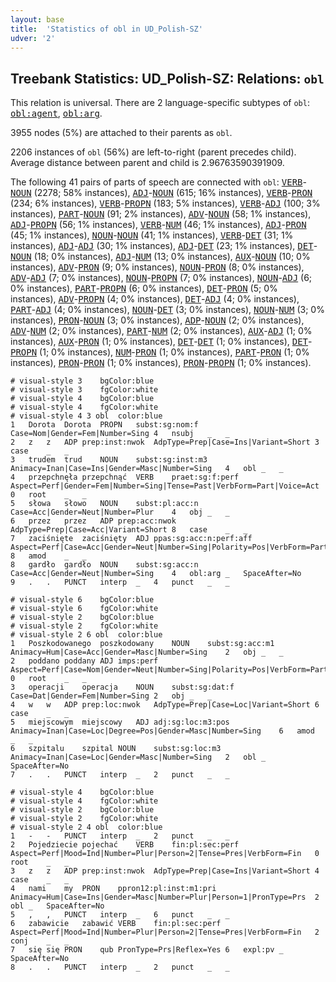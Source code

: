 ```yaml
---
layout: base
title:  'Statistics of obl in UD_Polish-SZ'
udver: '2'
---
```


## Treebank Statistics: UD_Polish-SZ: Relations: `obl`

This relation is universal.
There are 2 language-specific subtypes of `obl`: <tt><a href="pl_sz-dep-obl-agent.html">obl:agent</a></tt>, <tt><a href="pl_sz-dep-obl-arg.html">obl:arg</a></tt>.

3955 nodes (5%) are attached to their parents as `obl`.

2206 instances of `obl` (56%) are left-to-right (parent precedes child).
Average distance between parent and child is 2.96763590391909.

The following 41 pairs of parts of speech are connected with `obl`: <tt><a href="pl_sz-pos-VERB.html">VERB</a></tt>-<tt><a href="pl_sz-pos-NOUN.html">NOUN</a></tt> (2278; 58% instances), <tt><a href="pl_sz-pos-ADJ.html">ADJ</a></tt>-<tt><a href="pl_sz-pos-NOUN.html">NOUN</a></tt> (615; 16% instances), <tt><a href="pl_sz-pos-VERB.html">VERB</a></tt>-<tt><a href="pl_sz-pos-PRON.html">PRON</a></tt> (234; 6% instances), <tt><a href="pl_sz-pos-VERB.html">VERB</a></tt>-<tt><a href="pl_sz-pos-PROPN.html">PROPN</a></tt> (183; 5% instances), <tt><a href="pl_sz-pos-VERB.html">VERB</a></tt>-<tt><a href="pl_sz-pos-ADJ.html">ADJ</a></tt> (100; 3% instances), <tt><a href="pl_sz-pos-PART.html">PART</a></tt>-<tt><a href="pl_sz-pos-NOUN.html">NOUN</a></tt> (91; 2% instances), <tt><a href="pl_sz-pos-ADV.html">ADV</a></tt>-<tt><a href="pl_sz-pos-NOUN.html">NOUN</a></tt> (58; 1% instances), <tt><a href="pl_sz-pos-ADJ.html">ADJ</a></tt>-<tt><a href="pl_sz-pos-PROPN.html">PROPN</a></tt> (56; 1% instances), <tt><a href="pl_sz-pos-VERB.html">VERB</a></tt>-<tt><a href="pl_sz-pos-NUM.html">NUM</a></tt> (46; 1% instances), <tt><a href="pl_sz-pos-ADJ.html">ADJ</a></tt>-<tt><a href="pl_sz-pos-PRON.html">PRON</a></tt> (45; 1% instances), <tt><a href="pl_sz-pos-NOUN.html">NOUN</a></tt>-<tt><a href="pl_sz-pos-NOUN.html">NOUN</a></tt> (41; 1% instances), <tt><a href="pl_sz-pos-VERB.html">VERB</a></tt>-<tt><a href="pl_sz-pos-DET.html">DET</a></tt> (31; 1% instances), <tt><a href="pl_sz-pos-ADJ.html">ADJ</a></tt>-<tt><a href="pl_sz-pos-ADJ.html">ADJ</a></tt> (30; 1% instances), <tt><a href="pl_sz-pos-ADJ.html">ADJ</a></tt>-<tt><a href="pl_sz-pos-DET.html">DET</a></tt> (23; 1% instances), <tt><a href="pl_sz-pos-DET.html">DET</a></tt>-<tt><a href="pl_sz-pos-NOUN.html">NOUN</a></tt> (18; 0% instances), <tt><a href="pl_sz-pos-ADJ.html">ADJ</a></tt>-<tt><a href="pl_sz-pos-NUM.html">NUM</a></tt> (13; 0% instances), <tt><a href="pl_sz-pos-AUX.html">AUX</a></tt>-<tt><a href="pl_sz-pos-NOUN.html">NOUN</a></tt> (10; 0% instances), <tt><a href="pl_sz-pos-ADV.html">ADV</a></tt>-<tt><a href="pl_sz-pos-PRON.html">PRON</a></tt> (9; 0% instances), <tt><a href="pl_sz-pos-NOUN.html">NOUN</a></tt>-<tt><a href="pl_sz-pos-PRON.html">PRON</a></tt> (8; 0% instances), <tt><a href="pl_sz-pos-ADV.html">ADV</a></tt>-<tt><a href="pl_sz-pos-ADJ.html">ADJ</a></tt> (7; 0% instances), <tt><a href="pl_sz-pos-NOUN.html">NOUN</a></tt>-<tt><a href="pl_sz-pos-PROPN.html">PROPN</a></tt> (7; 0% instances), <tt><a href="pl_sz-pos-NOUN.html">NOUN</a></tt>-<tt><a href="pl_sz-pos-ADJ.html">ADJ</a></tt> (6; 0% instances), <tt><a href="pl_sz-pos-PART.html">PART</a></tt>-<tt><a href="pl_sz-pos-PROPN.html">PROPN</a></tt> (6; 0% instances), <tt><a href="pl_sz-pos-DET.html">DET</a></tt>-<tt><a href="pl_sz-pos-PRON.html">PRON</a></tt> (5; 0% instances), <tt><a href="pl_sz-pos-ADV.html">ADV</a></tt>-<tt><a href="pl_sz-pos-PROPN.html">PROPN</a></tt> (4; 0% instances), <tt><a href="pl_sz-pos-DET.html">DET</a></tt>-<tt><a href="pl_sz-pos-ADJ.html">ADJ</a></tt> (4; 0% instances), <tt><a href="pl_sz-pos-PART.html">PART</a></tt>-<tt><a href="pl_sz-pos-ADJ.html">ADJ</a></tt> (4; 0% instances), <tt><a href="pl_sz-pos-NOUN.html">NOUN</a></tt>-<tt><a href="pl_sz-pos-DET.html">DET</a></tt> (3; 0% instances), <tt><a href="pl_sz-pos-NOUN.html">NOUN</a></tt>-<tt><a href="pl_sz-pos-NUM.html">NUM</a></tt> (3; 0% instances), <tt><a href="pl_sz-pos-PRON.html">PRON</a></tt>-<tt><a href="pl_sz-pos-NOUN.html">NOUN</a></tt> (3; 0% instances), <tt><a href="pl_sz-pos-ADP.html">ADP</a></tt>-<tt><a href="pl_sz-pos-NOUN.html">NOUN</a></tt> (2; 0% instances), <tt><a href="pl_sz-pos-ADV.html">ADV</a></tt>-<tt><a href="pl_sz-pos-NUM.html">NUM</a></tt> (2; 0% instances), <tt><a href="pl_sz-pos-PART.html">PART</a></tt>-<tt><a href="pl_sz-pos-NUM.html">NUM</a></tt> (2; 0% instances), <tt><a href="pl_sz-pos-AUX.html">AUX</a></tt>-<tt><a href="pl_sz-pos-ADJ.html">ADJ</a></tt> (1; 0% instances), <tt><a href="pl_sz-pos-AUX.html">AUX</a></tt>-<tt><a href="pl_sz-pos-PRON.html">PRON</a></tt> (1; 0% instances), <tt><a href="pl_sz-pos-DET.html">DET</a></tt>-<tt><a href="pl_sz-pos-DET.html">DET</a></tt> (1; 0% instances), <tt><a href="pl_sz-pos-DET.html">DET</a></tt>-<tt><a href="pl_sz-pos-PROPN.html">PROPN</a></tt> (1; 0% instances), <tt><a href="pl_sz-pos-NUM.html">NUM</a></tt>-<tt><a href="pl_sz-pos-PRON.html">PRON</a></tt> (1; 0% instances), <tt><a href="pl_sz-pos-PART.html">PART</a></tt>-<tt><a href="pl_sz-pos-PRON.html">PRON</a></tt> (1; 0% instances), <tt><a href="pl_sz-pos-PRON.html">PRON</a></tt>-<tt><a href="pl_sz-pos-PRON.html">PRON</a></tt> (1; 0% instances), <tt><a href="pl_sz-pos-PRON.html">PRON</a></tt>-<tt><a href="pl_sz-pos-PROPN.html">PROPN</a></tt> (1; 0% instances).


~~~ conllu
# visual-style 3	bgColor:blue
# visual-style 3	fgColor:white
# visual-style 4	bgColor:blue
# visual-style 4	fgColor:white
# visual-style 4 3 obl	color:blue
1	Dorota	Dorota	PROPN	subst:sg:nom:f	Case=Nom|Gender=Fem|Number=Sing	4	nsubj	_	_
2	z	z	ADP	prep:inst:nwok	AdpType=Prep|Case=Ins|Variant=Short	3	case	_	_
3	trudem	trud	NOUN	subst:sg:inst:m3	Animacy=Inan|Case=Ins|Gender=Masc|Number=Sing	4	obl	_	_
4	przepchnęła	przepchnąć	VERB	praet:sg:f:perf	Aspect=Perf|Gender=Fem|Number=Sing|Tense=Past|VerbForm=Part|Voice=Act	0	root	_	_
5	słowa	słowo	NOUN	subst:pl:acc:n	Case=Acc|Gender=Neut|Number=Plur	4	obj	_	_
6	przez	przez	ADP	prep:acc:nwok	AdpType=Prep|Case=Acc|Variant=Short	8	case	_	_
7	zaciśnięte	zaciśnięty	ADJ	ppas:sg:acc:n:perf:aff	Aspect=Perf|Case=Acc|Gender=Neut|Number=Sing|Polarity=Pos|VerbForm=Part|Voice=Pass	8	amod	_	_
8	gardło	gardło	NOUN	subst:sg:acc:n	Case=Acc|Gender=Neut|Number=Sing	4	obl:arg	_	SpaceAfter=No
9	.	.	PUNCT	interp	_	4	punct	_	_

~~~


~~~ conllu
# visual-style 6	bgColor:blue
# visual-style 6	fgColor:white
# visual-style 2	bgColor:blue
# visual-style 2	fgColor:white
# visual-style 2 6 obl	color:blue
1	Poszkodowanego	poszkodowany	NOUN	subst:sg:acc:m1	Animacy=Hum|Case=Acc|Gender=Masc|Number=Sing	2	obj	_	_
2	poddano	poddany	ADJ	imps:perf	Aspect=Perf|Case=Nom|Gender=Neut|Number=Sing|Polarity=Pos|VerbForm=Part|Voice=Pass	0	root	_	_
3	operacji	operacja	NOUN	subst:sg:dat:f	Case=Dat|Gender=Fem|Number=Sing	2	obj	_	_
4	w	w	ADP	prep:loc:nwok	AdpType=Prep|Case=Loc|Variant=Short	6	case	_	_
5	miejscowym	miejscowy	ADJ	adj:sg:loc:m3:pos	Animacy=Inan|Case=Loc|Degree=Pos|Gender=Masc|Number=Sing	6	amod	_	_
6	szpitalu	szpital	NOUN	subst:sg:loc:m3	Animacy=Inan|Case=Loc|Gender=Masc|Number=Sing	2	obl	_	SpaceAfter=No
7	.	.	PUNCT	interp	_	2	punct	_	_

~~~


~~~ conllu
# visual-style 4	bgColor:blue
# visual-style 4	fgColor:white
# visual-style 2	bgColor:blue
# visual-style 2	fgColor:white
# visual-style 2 4 obl	color:blue
1	-	-	PUNCT	interp	_	2	punct	_	_
2	Pojedziecie	pojechać	VERB	fin:pl:sec:perf	Aspect=Perf|Mood=Ind|Number=Plur|Person=2|Tense=Pres|VerbForm=Fin	0	root	_	_
3	z	z	ADP	prep:inst:nwok	AdpType=Prep|Case=Ins|Variant=Short	4	case	_	_
4	nami	my	PRON	ppron12:pl:inst:m1:pri	Animacy=Hum|Case=Ins|Gender=Masc|Number=Plur|Person=1|PronType=Prs	2	obl	_	SpaceAfter=No
5	,	,	PUNCT	interp	_	6	punct	_	_
6	zabawicie	zabawić	VERB	fin:pl:sec:perf	Aspect=Perf|Mood=Ind|Number=Plur|Person=2|Tense=Pres|VerbForm=Fin	2	conj	_	_
7	się	się	PRON	qub	PronType=Prs|Reflex=Yes	6	expl:pv	_	SpaceAfter=No
8	.	.	PUNCT	interp	_	2	punct	_	_

~~~


